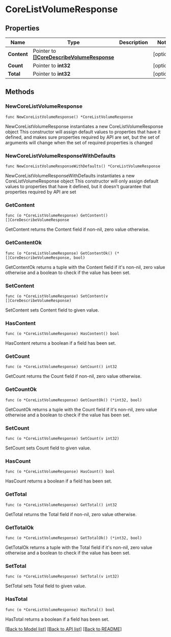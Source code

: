 # CoreListVolumeResponse

## Properties

Name | Type | Description | Notes
------------ | ------------- | ------------- | -------------
**Content** | Pointer to [**[]CoreDescribeVolumeResponse**](CoreDescribeVolumeResponse.md) |  | [optional] 
**Count** | Pointer to **int32** |  | [optional] 
**Total** | Pointer to **int32** |  | [optional] 

## Methods

### NewCoreListVolumeResponse

`func NewCoreListVolumeResponse() *CoreListVolumeResponse`

NewCoreListVolumeResponse instantiates a new CoreListVolumeResponse object
This constructor will assign default values to properties that have it defined,
and makes sure properties required by API are set, but the set of arguments
will change when the set of required properties is changed

### NewCoreListVolumeResponseWithDefaults

`func NewCoreListVolumeResponseWithDefaults() *CoreListVolumeResponse`

NewCoreListVolumeResponseWithDefaults instantiates a new CoreListVolumeResponse object
This constructor will only assign default values to properties that have it defined,
but it doesn't guarantee that properties required by API are set

### GetContent

`func (o *CoreListVolumeResponse) GetContent() []CoreDescribeVolumeResponse`

GetContent returns the Content field if non-nil, zero value otherwise.

### GetContentOk

`func (o *CoreListVolumeResponse) GetContentOk() (*[]CoreDescribeVolumeResponse, bool)`

GetContentOk returns a tuple with the Content field if it's non-nil, zero value otherwise
and a boolean to check if the value has been set.

### SetContent

`func (o *CoreListVolumeResponse) SetContent(v []CoreDescribeVolumeResponse)`

SetContent sets Content field to given value.

### HasContent

`func (o *CoreListVolumeResponse) HasContent() bool`

HasContent returns a boolean if a field has been set.

### GetCount

`func (o *CoreListVolumeResponse) GetCount() int32`

GetCount returns the Count field if non-nil, zero value otherwise.

### GetCountOk

`func (o *CoreListVolumeResponse) GetCountOk() (*int32, bool)`

GetCountOk returns a tuple with the Count field if it's non-nil, zero value otherwise
and a boolean to check if the value has been set.

### SetCount

`func (o *CoreListVolumeResponse) SetCount(v int32)`

SetCount sets Count field to given value.

### HasCount

`func (o *CoreListVolumeResponse) HasCount() bool`

HasCount returns a boolean if a field has been set.

### GetTotal

`func (o *CoreListVolumeResponse) GetTotal() int32`

GetTotal returns the Total field if non-nil, zero value otherwise.

### GetTotalOk

`func (o *CoreListVolumeResponse) GetTotalOk() (*int32, bool)`

GetTotalOk returns a tuple with the Total field if it's non-nil, zero value otherwise
and a boolean to check if the value has been set.

### SetTotal

`func (o *CoreListVolumeResponse) SetTotal(v int32)`

SetTotal sets Total field to given value.

### HasTotal

`func (o *CoreListVolumeResponse) HasTotal() bool`

HasTotal returns a boolean if a field has been set.


[[Back to Model list]](../README.md#documentation-for-models) [[Back to API list]](../README.md#documentation-for-api-endpoints) [[Back to README]](../README.md)


